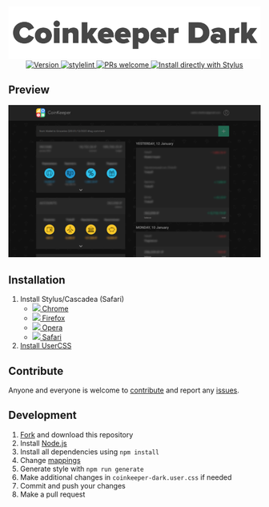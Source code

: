 <p align="center">
  <img alt="logo" src="./meta/logo.png" width="580">
  <br>
  <a href="https://github.com/VChet/coinkeeper-dark/tags">
    <img src="https://img.shields.io/github/tag/VChet/coinkeeper-dark.svg?label=version" alt="Version">
  </a>
  <a href="https://github.com/VChet/coinkeeper-dark/actions?query=workflow%3Astylelint">
    <img src="https://github.com/VChet/coinkeeper-dark/workflows/stylelint/badge.svg?branch=master" alt="stylelint">
  </a>
  <a href="http://makeapullrequest.com">
    <img src="https://img.shields.io/badge/PRs-welcome-brightgreen.svg" alt="PRs welcome">
  </a>
  <a href="https://github.com/VChet/coinkeeper-dark/raw/master/src/coinkeeper-dark.user.css">
    <img src="https://img.shields.io/badge/Install%20with-Stylus-00adad.svg" alt="Install directly with Stylus">
  </a>
</p>

## Preview

![Preview](./meta/preview.png)

## Installation

1. Install Stylus/Cascadea (Safari)
   - [<img src="https://raw.githubusercontent.com/alrra/browser-logos/master/src/chrome/chrome_16x16.png" /> Chrome](https://chrome.google.com/webstore/detail/stylus/clngdbkpkpeebahjckkjfobafhncgmne)
   - [<img src="https://raw.githubusercontent.com/alrra/browser-logos/master/src/firefox/firefox_16x16.png" /> Firefox](https://addons.mozilla.org/en-US/firefox/addon/styl-us/)
   - [<img src="https://raw.githubusercontent.com/alrra/browser-logos/master/src/opera/opera_16x16.png" /> Opera](https://addons.opera.com/en-gb/extensions/details/stylus/)
   - [<img src="https://raw.githubusercontent.com/alrra/browser-logos/master/src/safari/safari_16x16.png" /> Safari](https://cascadea.app/)
1. [Install UserCSS](https://github.com/VChet/coinkeeper-dark/raw/master/src/coinkeeper-dark.user.css)

## Contribute

Anyone and everyone is welcome to [contribute](https://github.com/VChet/coinkeeper-dark/pulls) and report any [issues](https://github.com/VChet/coinkeeper-dark/issues).

## Development

1. [Fork](https://github.com/VChet/coinkeeper-dark/fork) and download this repository
1. Install [Node.js](https://nodejs.org/)
1. Install all dependencies using `npm install`
1. Change [mappings](./src/mappings.js)
1. Generate style with `npm run generate`
1. Make additional changes in `coinkeeper-dark.user.css` if needed
1. Commit and push your changes
1. Make a pull request
